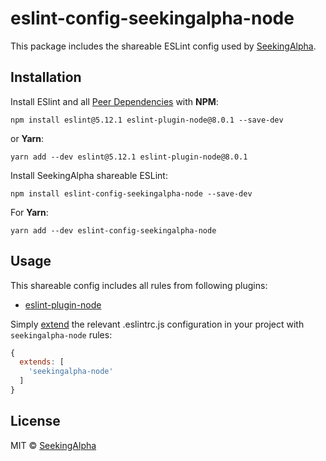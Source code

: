 # eslint-config-seekingalpha-node

This package includes the shareable ESLint config used by [SeekingAlpha](https://seekingalpha.com/).

## Installation

Install ESlint and all [Peer Dependencies](https://nodejs.org/en/blog/npm/peer-dependencies/) with **NPM**:

    npm install eslint@5.12.1 eslint-plugin-node@8.0.1 --save-dev

or **Yarn**:

    yarn add --dev eslint@5.12.1 eslint-plugin-node@8.0.1


Install SeekingAlpha shareable ESLint:

    npm install eslint-config-seekingalpha-node --save-dev

For **Yarn**:

    yarn add --dev eslint-config-seekingalpha-node

## Usage

This shareable config includes all rules from following plugins:

* [eslint-plugin-node](https://github.com/mysticatea/eslint-plugin-node)

Simply [extend](https://eslint.org/docs/user-guide/configuring#extending-configuration-files) the relevant .eslintrc.js configuration in your project with `seekingalpha-node` rules:

```javascript
{
  extends: [
    'seekingalpha-node'
  ]
}
```

## License

MIT © [SeekingAlpha](https://seekingalpha.com/)


